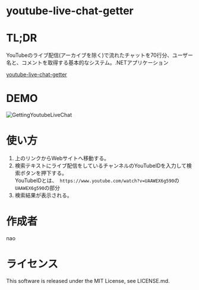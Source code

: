 # youtube-live-chat-getter

# TL;DR
YouTubeのライブ配信(アーカイブを除く)で流れたチャットを70行分、ユーザー名と、コメントを取得する基本的なシステム。.NETアプリケーション  

[youtube-live-chat-getter](http://youtube-live-chat-getter.azurewebsites.net/)

# DEMO
![GettingYoutubeLiveChat](https://user-images.githubusercontent.com/46675984/101369694-f1cac580-38eb-11eb-9ae8-35eba46132f2.gif)

# 使い方
1. 上のリンクからWebサイトへ移動する。
1. 検索テキストにライブ配信をしているチャンネルのYouTubeIDを入力して検索ボタンを押下する。  
YouTubeIDとは、` https://www.youtube.com/watch?v=UAAWEX6g590`の`UAAWEX6g590`の部分  
1. 検索結果が表示される。

# 作成者
nao

# ライセンス
This software is released under the MIT License, see LICENSE.md.
